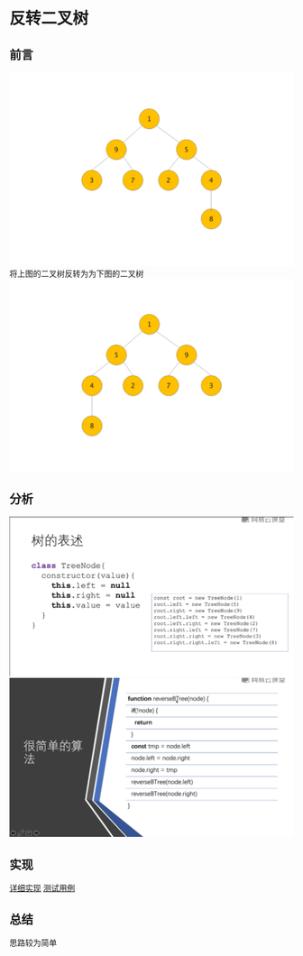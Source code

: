 # 反转二叉树

## 前言

![alg-btree](../../assets/alg-btree.png)
将上图的二叉树反转为为下图的二叉树
![alg-btree-reverse](../../assets/alg-btree-reverse.png)

## 分析

![alg-btree-reverse-1](../../assets/alg-btree-reverse-1.png)
![alg-btree-reverse-2](../../assets/alg-btree-reverse-2.png)

## 实现

[详细实现](./binary-search-tree.js#L202)
[测试用例](../../test/tree.spec.js#L26)

## 总结

思路较为简单
